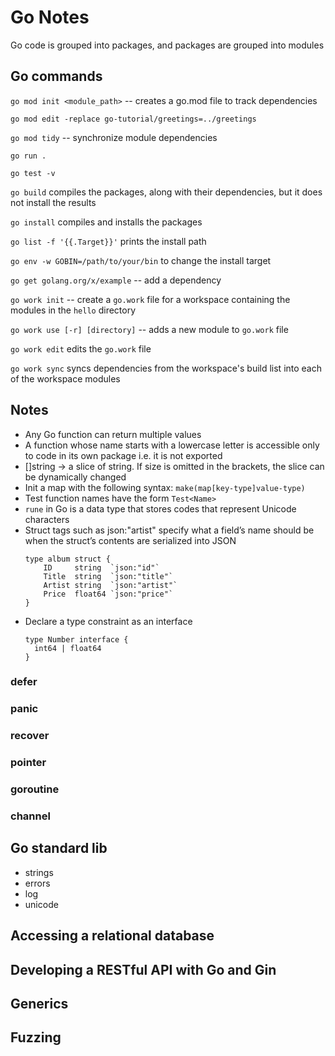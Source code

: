 # Go Notes

Go code is grouped into packages, and packages are grouped into modules

## Go commands

`go mod init <module_path>` -- creates a go.mod file to track dependencies

`go mod edit -replace go-tutorial/greetings=../greetings`

`go mod tidy` -- synchronize module dependencies

`go run .`

`go test -v`

`go build` compiles the packages, along with their dependencies, but it does not install the results

`go install` compiles and installs the packages

`go list -f '{{.Target}}'` prints the install path

`go env -w GOBIN=/path/to/your/bin` to change the install target

`go get golang.org/x/example` -- add a dependency

`go work init` -- create a `go.work` file for a workspace containing the modules in the `hello` directory

`go work use [-r] [directory]` -- adds a new module to `go.work` file

`go work edit` edits the `go.work` file

`go work sync` syncs dependencies from the workspace's build list into each of the workspace modules

## Notes
- Any Go function can return multiple values
- A function whose name starts with a lowercase letter is accessible only to code in its own package i.e. it is not exported
- []string -> a slice of string. If size is omitted in the brackets, the slice can be dynamically changed
- Init a map with the following syntax: `make(map[key-type]value-type)`
- Test function names have the form `Test<Name>`
- `rune` in Go is a data type that stores codes that represent Unicode characters
- Struct tags such as json:"artist" specify what a field’s name should be when the struct’s contents are serialized into JSON
    ```
    type album struct {
        ID     string  `json:"id"`
        Title  string  `json:"title"`
        Artist string  `json:"artist"`
        Price  float64 `json:"price"`
    }
    ```
- Declare a type constraint as an interface
  ```
  type Number interface {
    int64 | float64
  }
  ```

### defer

### panic

### recover

### pointer

### goroutine

### channel

## Go standard lib
- strings
- errors
- log
- unicode

## Accessing a relational database


## Developing a RESTful API with Go and Gin


## Generics


## Fuzzing